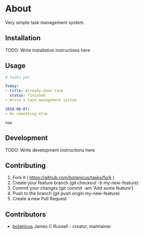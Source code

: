 # About

Very simple task management system.

## Installation

TODO: Write installation instructions here

## Usage

```yaml
# tasks.yml

Today:
- title: Already-done task
  status: finished
- Write a task management system

2018-06-07:
- Do something else
```

`now`

## Development

TODO: Write development instructions here

## Contributing

1. Fork it ( https://github.com/botanicus/tasks/fork )
2. Create your feature branch (git checkout -b my-new-feature)
3. Commit your changes (git commit -am 'Add some feature')
4. Push to the branch (git push origin my-new-feature)
5. Create a new Pull Request

## Contributors

- [botanicus](https://github.com/botanicus) James C Russell - creator, maintainer
